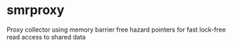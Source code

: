 # smrproxy
Proxy collector using memory barrier free hazard pointers for fast lock-free read access to shared data
